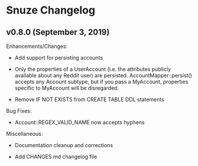 # Snuze Changelog

## v0.8.0 (September 3, 2019)

Enhancements/Changes:

- Add support for persisting accounts

- Only the properties of a UserAccount (i.e. the attributes publicly available
about any Reddit user) are persisted. AccountMapper::persist() accepts any Account
subtype, but if you pass a MyAccount, properties specific to MyAccount will be
disregarded.

- Remove IF NOT EXISTS from CREATE TABLE DDL statements

Bug Fixes:

- Account::REGEX_VALID_NAME now accepts hyphens

Miscellaneous:

- Documentation cleanup and corrections

- Add CHANGES.md changelog file
